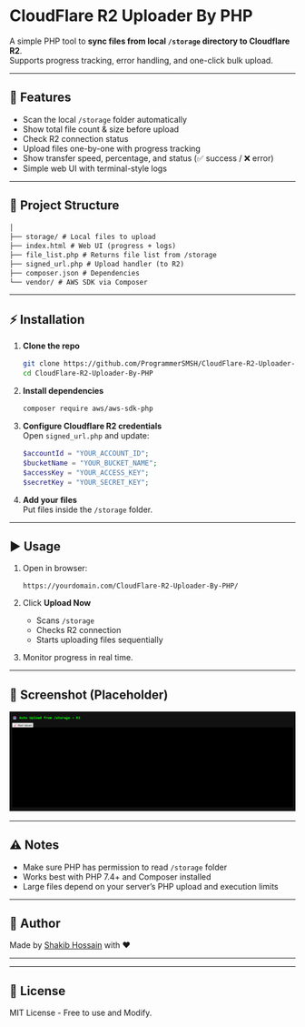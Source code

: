 # CloudFlare R2 Uploader By PHP

A simple PHP tool to **sync files from local `/storage` directory to Cloudflare R2**.  
Supports progress tracking, error handling, and one-click bulk upload.

---

## 🚀 Features
- Scan the local `/storage` folder automatically  
- Show total file count & size before upload  
- Check R2 connection status  
- Upload files one-by-one with progress tracking  
- Show transfer speed, percentage, and status (✅ success / ❌ error)  
- Simple web UI with terminal-style logs  

---

## 📂 Project Structure
```
│
├── storage/ # Local files to upload
├── index.html # Web UI (progress + logs)
├── file_list.php # Returns file list from /storage
├── signed_url.php # Upload handler (to R2)
├── composer.json # Dependencies
└── vendor/ # AWS SDK via Composer
```

---

## ⚡ Installation

1. **Clone the repo**
   ```bash
   git clone https://github.com/ProgrammerSMSH/CloudFlare-R2-Uploader-By-PHP.git
   cd CloudFlare-R2-Uploader-By-PHP
   ```

2. **Install dependencies**
   ```bash
   composer require aws/aws-sdk-php
   ```

3. **Configure Cloudflare R2 credentials**  
   Open `signed_url.php` and update:
   ```php
   $accountId = "YOUR_ACCOUNT_ID";
   $bucketName = "YOUR_BUCKET_NAME";
   $accessKey = "YOUR_ACCESS_KEY";
   $secretKey = "YOUR_SECRET_KEY";
   ```

4. **Add your files**  
   Put files inside the `/storage` folder.

---

## ▶️ Usage

1. Open in browser:
   ```
   https://yourdomain.com/CloudFlare-R2-Uploader-By-PHP/
   ```

2. Click **Upload Now**  
   - Scans `/storage`  
   - Checks R2 connection  
   - Starts uploading files sequentially  

3. Monitor progress in real time.

---

## 📸 Screenshot (Placeholder)

![Demo Screenshot](demo.png)

---

## ⚠️ Notes
- Make sure PHP has permission to read `/storage` folder  
- Works best with PHP 7.4+ and Composer installed  
- Large files depend on your server’s PHP upload and execution limits

---

## 🤖 Author

Made by [Shakib Hossain](https://shakib.me) with ❤️  

---

---

## 📜 License
MIT License - Free to use and Modify.  
